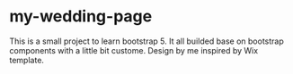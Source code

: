 # my-wedding-page
This is a small project to learn bootstrap 5. It all builded base on bootstrap components with a little bit custome.
Design by me inspired by Wix template. 
